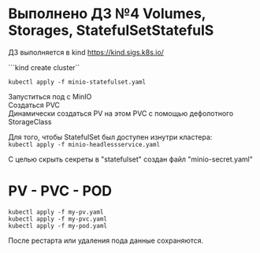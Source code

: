 # Выполнено ДЗ №4 Volumes, Storages, StatefulSetStatefulS

ДЗ выполняется в kind https://kind.sigs.k8s.io/
    
```kind create cluster``

```kubectl apply -f minio-statefulset.yaml```

Запуститься под с MinIO  
Создаться PVC  
Динамически создаться PV на этом PVC с помощью дефолотного StorageClass  

Для того, чтобы StatefulSet был доступен изнутри кластера:  
```kubectl apply -f minio-headlessservice.yaml```  

С целью скрыть секреты в "statefulset" создан файл "minio-secret.yaml"  

# PV - PVC - POD  
```kubectl apply -f my-pv.yaml```  
```kubectl apply -f my-pvc.yaml```  
```kubectl apply -f my-pod.yaml```  

После рестарта или удаления пода данные сохраняются.